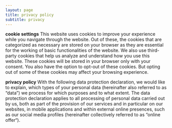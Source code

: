 ```yaml
---
layout: page
title: privacy policy
subtitle: privacy
---
```


**cookie settings**
This website uses cookies to improve your experience while you navigate through the website. Out of these, the cookies that are categorized as necessary are stored on your browser as they are essential for the working of basic functionalities of the website. We also use third-party cookies that help us analyze and understand how you use this website. These cookies will be stored in your browser only with your consent. You also have the option to opt-out of these cookies. But opting out of some of these cookies may affect your browsing experience.

**privacy policy**
With the following data protection declaration, we would like to explain, which types of your personal data (hereinafter also referred to as “data”) we process for which purposes and to what extent. The data protection declaration applies to all processing of personal data carried out by us, both as part of the provision of our services and in particular on our websites, in mobile applications and within external online presences, such as our social media profiles (hereinafter collectively referred to as “online offer“).

